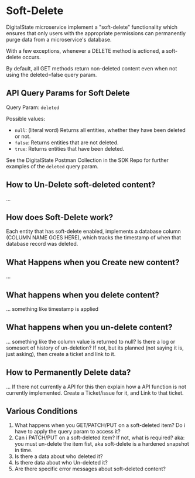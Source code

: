 # Soft-Delete

DigitalState microservice implement a "soft-delete" functionality which ensures that only users with the appropriate permissions can permanently purge data from a microservice's database.

With a few exceptions, whenever a DELETE method is actioned, a soft-delete occurs.

By default, all GET methods return non-deleted content even when not using the deleted=false query param.

## API Query Params for Soft Delete

Query Param: `deleted`

Possible values:

- `null`: (literal word) Returns all entities, whether they have been deleted or not.
- `false`: Returns entities that are not deleted.
- `true`: Returns entities that have been deleted.

See the DigitalState Postman Collection in the SDK Repo for further examples of the `deleted` query param.

## How to Un-Delete soft-deleted content?

...

## How does Soft-Delete work?

Each entity that has soft-delete enabled, implements a database column (COLUMN NAME GOES HERE), which tracks the timestamp of when that database record was deleted.

## What Happens when you Create new content?

...

## What happens when you delete content?

... something like timestamp is applied

## What happens when you un-delete content?

... something like the column value is returned to null? Is there a log or somesort of history of un-deletion?  If not, but its planned (not saying it is, just asking), then create a ticket and link to it.

## How to Permanently Delete data?

...
If there not currently a API for this then explain how a API function is not currently implemented.  Create a Ticket/issue for it, and Link to that ticket.


## Various Conditions

1. What happens when you GET/PATCH/PUT on a soft-deleted item? Do i have to apply the query param to access it?
1. Can i PATCH/PUT on a soft-deleted item? If not, what is required? aka: you must un-delete the item fist, aka soft-delete is a hardened snapshot in time.
1. Is there a data about who deleted it?
1. Is there data about who Un-deleted it?
1. Are there specific error messages about soft-deleted content?
